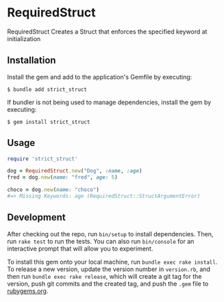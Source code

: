 # RequiredStruct

RequiredStruct Creates a Struct that enforces the specified keyword at initialization

## Installation

Install the gem and add to the application's Gemfile by executing:

    $ bundle add strict_struct

If bundler is not being used to manage dependencies, install the gem by executing:

    $ gem install strict_struct

## Usage

```ruby
require 'strict_struct'

dog = RequiredStruct.new("Dog", :name, :age)
fred = dog.new(name: "fred", age: 5)

choco = dog.new(name: "choco")
#=> Missing Keywords: age (RequiredStruct::StructArgumentError)
```

## Development

After checking out the repo, run `bin/setup` to install dependencies. Then, run `rake test` to run the tests. You can also run `bin/console` for an interactive prompt that will allow you to experiment.

To install this gem onto your local machine, run `bundle exec rake install`. To release a new version, update the version number in `version.rb`, and then run `bundle exec rake release`, which will create a git tag for the version, push git commits and the created tag, and push the `.gem` file to [rubygems.org](https://rubygems.org).
